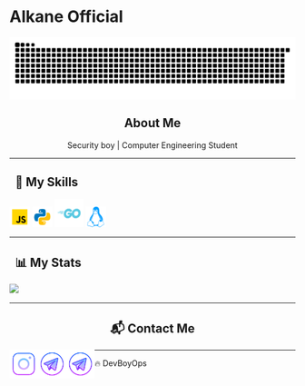 # Alkane Official

<img align="center" src="https://raw.githubusercontent.com/imrrobat/imrrobat/d1b244e170d2b75fdda3efd499eaaf163f7a617c/images/github-contribution-grid-snake.svg"/>

<h2 align="center">About Me</h2>
<p align="center">
  Security boy | Computer Engineering Student 
</p>

---

<h2>&nbsp; 🚀 My Skills</h2>
<p align="left">
  <a href="" target="_blank" rel="noreferrer"><img src="https://github.com/AALKANEE/AALKANEE/blob/main/icons8-javascript-96.png?raw=true" width="36" height="36" alt="Javascript" /></a>
  <a href="https://www.python.org/" target="_blank" rel="noreferrer"><img src="https://github.com/AALKANEE/AALKANEE/blob/main/icons8-python-96.png?raw=true" width="36" height="36" alt="Python" /></a>
  <a href="https://go.dev/" target="_blank" rel="noreferrer"><img src="https://github.com/AALKANEE/AALKANEE/blob/main/Go.png?raw=true" width="50" height="50" alt="Golang" /></a>
  <a href="https://www.linux.org/" target="_blank" rel="noreferrer"><img src="https://github.com/AALKANEE/AALKANEE/blob/main/linux.png?raw=true" width="36" height="36" alt="Linux" /></a>
  
</p>

---

<h2>&nbsp; 📊 My Stats</h2>
<a href="https://github.com/AALKANEE">
  <img src="https://github-readme-stats.vercel.app/api/top-langs/?username=AALKANEE&layout=donut" />
</a>

---

<h2 align="center">📬 Contact Me</h2>
<a href="https://www.instagram.com/oalkaneo"><img width="50px" height="50px" align="left" src="https://github.com/AALKANEE/AALKANEE/blob/main/icons8-instagram-96.png?raw=true" alt="instagram"/></a>
<a href="https://t.me/alkaane"><img width="50px" height="50px" align="left" src="https://github.com/AALKANEE/AALKANEE/blob/main/icons8-telegram-96.png?raw=true" alt="telegram"/></a>
<a href="https://t.me/alkane_official">
    <img width="50px" height="50px" align="left" src="https://github.com/AALKANEE/AALKANEE/blob/main/icons8-telegram-96.png?raw=true" alt="telegram"/>
  </a>

---

🔥 DevBoyOps

